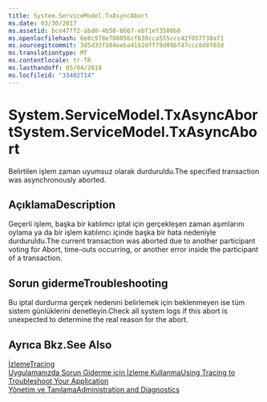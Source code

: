 ```yaml
---
title: System.ServiceModel.TxAsyncAbort
ms.date: 03/30/2017
ms.assetid: bce47ff2-abd0-4b58-8667-ebf1ef3580b8
ms.openlocfilehash: 6e8c978e708056cf639cca555ccc42f057f38af1
ms.sourcegitcommit: 3d5d33f384eeba41b2dff79d096f47ccc8d8f03d
ms.translationtype: MT
ms.contentlocale: tr-TR
ms.lasthandoff: 05/04/2018
ms.locfileid: "33482714"
---
```

# <a name="systemservicemodeltxasyncabort"></a><span data-ttu-id="90c52-102">System.ServiceModel.TxAsyncAbort</span><span class="sxs-lookup"><span data-stu-id="90c52-102">System.ServiceModel.TxAsyncAbort</span></span>
<span data-ttu-id="90c52-103">Belirtilen işlem zaman uyumsuz olarak durduruldu.</span><span class="sxs-lookup"><span data-stu-id="90c52-103">The specified transaction was asynchronously aborted.</span></span>  
  
## <a name="description"></a><span data-ttu-id="90c52-104">Açıklama</span><span class="sxs-lookup"><span data-stu-id="90c52-104">Description</span></span>  
 <span data-ttu-id="90c52-105">Geçerli işlem, başka bir katılımcı iptal için gerçekleşen zaman aşımlarını oylama ya da bir işlem katılımcı içinde başka bir hata nedeniyle durduruldu.</span><span class="sxs-lookup"><span data-stu-id="90c52-105">The current transaction was aborted due to another participant voting for Abort, time-outs occurring, or another error inside the participant of a transaction.</span></span>  
  
## <a name="troubleshooting"></a><span data-ttu-id="90c52-106">Sorun giderme</span><span class="sxs-lookup"><span data-stu-id="90c52-106">Troubleshooting</span></span>  
 <span data-ttu-id="90c52-107">Bu iptal durdurma gerçek nedenini belirlemek için beklenmeyen ise tüm sistem günlüklerini denetleyin.</span><span class="sxs-lookup"><span data-stu-id="90c52-107">Check all system logs if this abort is unexpected to determine the real reason for the abort.</span></span>  
  
## <a name="see-also"></a><span data-ttu-id="90c52-108">Ayrıca Bkz.</span><span class="sxs-lookup"><span data-stu-id="90c52-108">See Also</span></span>  
 [<span data-ttu-id="90c52-109">İzleme</span><span class="sxs-lookup"><span data-stu-id="90c52-109">Tracing</span></span>](../../../../../docs/framework/wcf/diagnostics/tracing/index.md)  
 [<span data-ttu-id="90c52-110">Uygulamanızda Sorun Giderme için İzleme Kullanma</span><span class="sxs-lookup"><span data-stu-id="90c52-110">Using Tracing to Troubleshoot Your Application</span></span>](../../../../../docs/framework/wcf/diagnostics/tracing/using-tracing-to-troubleshoot-your-application.md)  
 [<span data-ttu-id="90c52-111">Yönetim ve Tanılama</span><span class="sxs-lookup"><span data-stu-id="90c52-111">Administration and Diagnostics</span></span>](../../../../../docs/framework/wcf/diagnostics/index.md)
